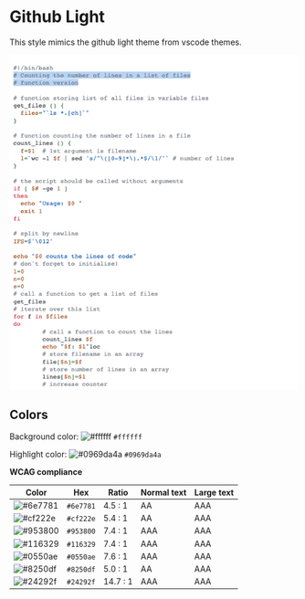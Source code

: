 # Github Light

This style mimics the github light theme from vscode themes.

![Screenshot of the github-light theme in a bash script](./images/github-light.png)

## Colors

Background color: ![#ffffff](https://via.placeholder.com/20/ffffff/ffffff.png) `#ffffff`

Highlight color: ![#0969da4a](https://via.placeholder.com/20/0969da4a/0969da4a.png) `#0969da4a`

**WCAG compliance**

| Color                                                        | Hex       | Ratio    | Normal text | Large text |
| ------------------------------------------------------------ | --------- | -------- | ----------- | ---------- |
| ![#6e7781](https://via.placeholder.com/20/6e7781/6e7781.png) | `#6e7781` | 4.5 : 1  | AA          | AAA        |
| ![#cf222e](https://via.placeholder.com/20/cf222e/cf222e.png) | `#cf222e` | 5.4 : 1  | AA          | AAA        |
| ![#953800](https://via.placeholder.com/20/953800/953800.png) | `#953800` | 7.4 : 1  | AAA         | AAA        |
| ![#116329](https://via.placeholder.com/20/116329/116329.png) | `#116329` | 7.4 : 1  | AAA         | AAA        |
| ![#0550ae](https://via.placeholder.com/20/0550ae/0550ae.png) | `#0550ae` | 7.6 : 1  | AAA         | AAA        |
| ![#8250df](https://via.placeholder.com/20/8250df/8250df.png) | `#8250df` | 5.0 : 1  | AA          | AAA        |
| ![#24292f](https://via.placeholder.com/20/24292f/24292f.png) | `#24292f` | 14.7 : 1 | AAA         | AAA        |
